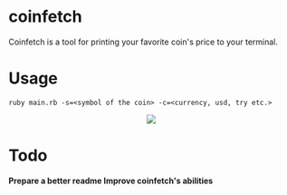 # coinfetch
Coinfetch is a tool for printing your favorite coin's price to your terminal.
# Usage
```
ruby main.rb -s=<symbol of the coin> -c=<currency, usd, try etc.>
```
<div align="center">
<img src="https://i.ibb.co/FBnXR1P/photo.png">
</div>

<h1> Todo </h1>
<b> Prepare a better readme </b>
<b> Improve coinfetch's abilities </b>

